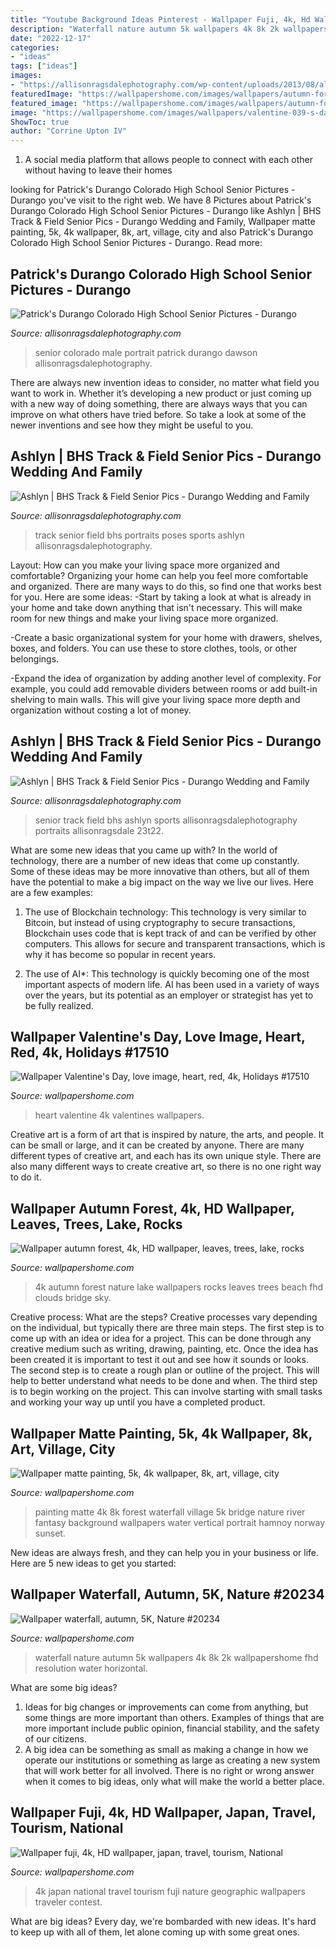 ```yaml
---
title: "Youtube Background Ideas Pinterest - Wallpaper Fuji, 4k, Hd Wallpaper, Japan, Travel, Tourism, National"
description: "Waterfall nature autumn 5k wallpapers 4k 8k 2k wallpapershome fhd resolution water horizontal"
date: "2022-12-17"
categories:
- "ideas"
tags: ["ideas"]
images:
- "https://allisonragsdalephotography.com/wp-content/uploads/2013/08/allisonragsdalephotography-1175.jpg"
featuredImage: "https://wallpapershome.com/images/wallpapers/autumn-forest-1920x1080-4k-hd-wallpaper-leaves-trees-lake-rocks-beach-578.jpg"
featured_image: "https://wallpapershome.com/images/wallpapers/autumn-forest-1920x1080-4k-hd-wallpaper-leaves-trees-lake-rocks-beach-578.jpg"
image: "https://wallpapershome.com/images/wallpapers/valentine-039-s-day-720x1280-valentines-day-love-image-heart-red-4k-17510.jpg"
ShowToc: true
author: "Corrine Upton IV"
---
```



1. A social media platform that allows people to connect with each other without having to leave their homes 

	

		
looking for Patrick&#039;s Durango Colorado High School Senior Pictures - Durango you've visit to the right web. We have 8 Pictures about Patrick&#039;s Durango Colorado High School Senior Pictures - Durango like Ashlyn | BHS Track &amp; Field Senior Pics - Durango Wedding and Family, Wallpaper matte painting, 5k, 4k wallpaper, 8k, art, village, city and also Patrick&#039;s Durango Colorado High School Senior Pictures - Durango. Read more:
		
    
## Patrick&#039;s Durango Colorado High School Senior Pictures - Durango

<img loading=lazy src="https://allisonragsdalephotography.com/wp-content/uploads/2015/01/DSC9770.jpg" onerror="this.onerror=null;this.src='https://tse4.mm.bing.net/th?id=OIP.x3vmgFrJVF4G3udir0z7kQHaLI&amp;pid=15.1';" alt="Patrick&#039;s Durango Colorado High School Senior Pictures - Durango">

_Source: allisonragsdalephotography.com_

>senior colorado male portrait patrick durango dawson allisonragsdalephotography. 

	

There are always new invention ideas to consider, no matter what field you want to work in. Whether it’s developing a new product or just coming up with a new way of doing something, there are always ways that you can improve on what others have tried before. So take a look at some of the newer inventions and see how they might be useful to you.

    
## Ashlyn | BHS Track &amp; Field Senior Pics - Durango Wedding And Family

<img loading=lazy src="https://allisonragsdalephotography.com/wp-content/uploads/2013/08/allisonragsdalephotography-1175.jpg" onerror="this.onerror=null;this.src='https://tse1.mm.bing.net/th?id=OIP.X0WTp5V0XfRwvmRhI1-uQwHaLI&amp;pid=15.1';" alt="Ashlyn | BHS Track &amp; Field Senior Pics - Durango Wedding and Family">

_Source: allisonragsdalephotography.com_

>track senior field bhs portraits poses sports ashlyn allisonragsdalephotography. 

	

Layout: How can you make your living space more organized and comfortable?
Organizing your home can help you feel more comfortable and organized. There are many ways to do this, so find one that works best for you. Here are some ideas:
-Start by taking a look at what is already in your home and take down anything that isn't necessary. This will make room for new things and make your living space more organized.

-Create a basic organizational system for your home with drawers, shelves, boxes, and folders. You can use these to store clothes, tools, or other belongings.

-Expand the idea of organization by adding another level of complexity. For example, you could add removable dividers between rooms or add built-in shelving to main walls. This will give your living space more depth and organization without costing a lot of money.

    
## Ashlyn | BHS Track &amp; Field Senior Pics - Durango Wedding And Family

<img loading=lazy src="https://allisonragsdalephotography.com/wp-content/uploads/2013/08/allisonragsdalephotography-1152-681x1024.jpg" onerror="this.onerror=null;this.src='https://tse4.mm.bing.net/th?id=OIP.kEcwatXfotJnVSQqk5zH0QHaLI&amp;pid=15.1';" alt="Ashlyn | BHS Track &amp; Field Senior Pics - Durango Wedding and Family">

_Source: allisonragsdalephotography.com_

>senior track field bhs ashlyn sports allisonragsdalephotography portraits allisonragsdale 23t22. 

	

What are some new ideas that you came up with?
In the world of technology, there are a number of new ideas that come up constantly. Some of these ideas may be more innovative than others, but all of them have the potential to make a big impact on the way we live our lives. Here are a few examples:
1. The use of Blockchain technology: This technology is very similar to Bitcoin, but instead of using cryptography to secure transactions, Blockchain uses code that is kept track of and can be verified by other computers. This allows for secure and transparent transactions, which is why it has become so popular in recent years.

2. The use of AI*: This technology is quickly becoming one of the most important aspects of modern life. AI has been used in a variety of ways over the years, but its potential as an employer or strategist has yet to be fully realized.

    
## Wallpaper Valentine&#039;s Day, Love Image, Heart, Red, 4k, Holidays #17510

<img loading=lazy src="https://wallpapershome.com/images/wallpapers/valentine-039-s-day-720x1280-valentines-day-love-image-heart-red-4k-17510.jpg" onerror="this.onerror=null;this.src='https://tse1.mm.bing.net/th?id=OIP.ZbGRNSbVf7csm3ZyMRc4UgHaNK&amp;pid=15.1';" alt="Wallpaper Valentine&#039;s Day, love image, heart, red, 4k, Holidays #17510">

_Source: wallpapershome.com_

>heart valentine 4k valentines wallpapers. 

	

Creative art is a form of art that is inspired by nature, the arts, and people. It can be small or large, and it can be created by anyone. There are many different types of creative art, and each has its own unique style. There are also many different ways to create creative art, so there is no one right way to do it.

    
## Wallpaper Autumn Forest, 4k, HD Wallpaper, Leaves, Trees, Lake, Rocks

<img loading=lazy src="https://wallpapershome.com/images/wallpapers/autumn-forest-1920x1080-4k-hd-wallpaper-leaves-trees-lake-rocks-beach-578.jpg" onerror="this.onerror=null;this.src='https://tse2.mm.bing.net/th?id=OIP.TGY2nIho9-GxApT7S0ftQAHaEK&amp;pid=15.1';" alt="Wallpaper autumn forest, 4k, HD wallpaper, leaves, trees, lake, rocks">

_Source: wallpapershome.com_

>4k autumn forest nature lake wallpapers rocks leaves trees beach fhd clouds bridge sky. 

	

Creative process: What are the steps?
Creative processes vary depending on the individual, but typically there are three main steps. The first step is to come up with an idea or idea for a project. This can be done through any creative medium such as writing, drawing, painting, etc. Once the idea has been created it is important to test it out and see how it sounds or looks. The second step is to create a rough plan or outline of the project. This will help to better understand what needs to be done and when. The third step is to begin working on the project. This can involve starting with small tasks and working your way up until you have a completed product.

    
## Wallpaper Matte Painting, 5k, 4k Wallpaper, 8k, Art, Village, City

<img loading=lazy src="https://wallpapershome.com/images/wallpapers/matte-painting-2160x3840-5k-4k-wallpaper-8k-art-village-city-forest-208.jpg" onerror="this.onerror=null;this.src='https://tse2.mm.bing.net/th?id=OIP.IEojR0bloR2jkzI7FSSYMAHaNK&amp;pid=15.1';" alt="Wallpaper matte painting, 5k, 4k wallpaper, 8k, art, village, city">

_Source: wallpapershome.com_

>painting matte 4k 8k forest waterfall village 5k bridge nature river fantasy background wallpapers water vertical portrait hamnoy norway sunset. 

	

New ideas are always fresh, and they can help you in your business or life. Here are 5 new ideas to get you started: 

    
## Wallpaper Waterfall, Autumn, 5K, Nature #20234

<img loading=lazy src="https://wallpapershome.com/images/wallpapers/waterfall-5120x2880-autumn-5k-20234.jpg" onerror="this.onerror=null;this.src='https://tse3.mm.bing.net/th?id=OIP.hLhRVnzzMkf26hN_bNyT2gHaEK&amp;pid=15.1';" alt="Wallpaper waterfall, autumn, 5K, Nature #20234">

_Source: wallpapershome.com_

>waterfall nature autumn 5k wallpapers 4k 8k 2k wallpapershome fhd resolution water horizontal. 

	

What are some big ideas?
1. Ideas for big changes or improvements can come from anything, but some things are more important than others. Examples of things that are more important include public opinion, financial stability, and the safety of our citizens.
2. A big idea can be something as small as making a change in how we operate our institutions or something as large as creating a new system that will work better for all involved. There is no right or wrong answer when it comes to big ideas, only what will make the world a better place.

    
## Wallpaper Fuji, 4k, HD Wallpaper, Japan, Travel, Tourism, National

<img loading=lazy src="https://wallpapershome.com/images/wallpapers/fuji-3840x2160-4k-hd-wallpaper-japan-travel-tourism-national-10326.jpg" onerror="this.onerror=null;this.src='https://tse3.mm.bing.net/th?id=OIP.oTqh_e9BjeUm3rynwn_w_wHaEK&amp;pid=15.1';" alt="Wallpaper fuji, 4k, HD wallpaper, japan, travel, tourism, National">

_Source: wallpapershome.com_

>4k japan national travel tourism fuji nature geographic wallpapers traveler contest. 

	

What are big ideas?
Every day, we're bombarded with new ideas. It's hard to keep up with all of them, let alone coming up with some great ones.

